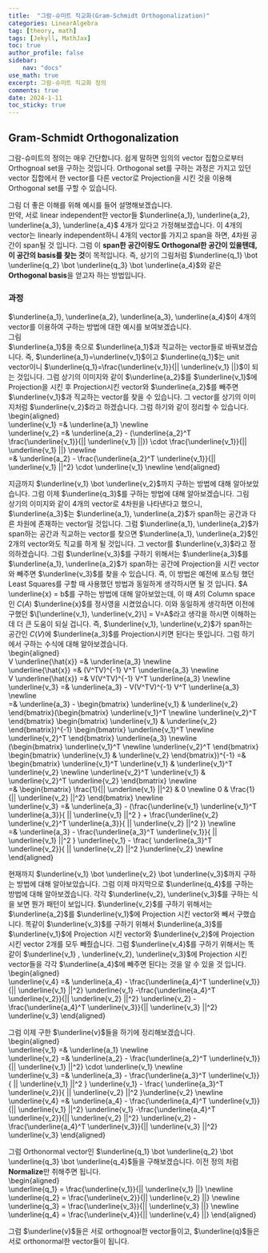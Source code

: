```yaml
---
title:  "그람-슈미트 직교화(Gram-Schmidt Orthogonalization)"
categories: LinearAlgebra
tag: [theory, math]
tags: [Jekyll, MathJax]
toc: true
author_profile: false
sidebar:
    nav: "docs"
use_math: true
excerpt: 그람-슈미트 직교화 정의
comments: true
date: 2024-1-11
toc_sticky: true
---
```


## Gram-Schmidt Orthogonalization
그람-슈미트의 정의는 매우 간단합니다. 쉽게 말하면 임의의 vector 집합으로부터 Orthognoal set을 구하는 것입니다. Orthogonal set를 구하는 과정은 가지고 있던 vector 집합에서 한 vector를 다른 vector로 Projection을 시킨 것을 이용해 Orthogonal set를 구할 수 있습니다.   

그림
더 좋은 이해를 위해 예시를 들어 설명해보겠습니다.   
만약, 서로 linear independent한 vector들 $\underline{a_1}, \underline{a_2}, \underline{a_3}, \underline{a_4}$ 4개가 있다고 가정해보겠습니다. 이 4개의 vector는 linearly independent하니 4개의 vector를 가지고 span을 하면, 4차원 공간이 span될 것 입니다. 그럼 이 **span한 공간이랑도 Orthogonal한 공간이 있을텐데, 이 공간의 basis를 찾는 것**이 목적입니다. 즉, 상기의 그림처럼 $\underline{q_1} \bot \underline{q_2} \bot \underline{q_3} \bot \underline{a_4}$와 같은 **Orthogonal basis**을 얻고자 하는 방법입니다.   

### 과정
$\underline{a_1}, \underline{a_2}, \underline{a_3}, \underline{a_4}$이 4개의 vector를 이용하여 구하는 방법에 대한 예시를 보여보겠습니다.   
그림   
$\underline{a_1}$을 축으로 $\underline{a_1}$과 직교하는 vector들로 바꿔보겠습니다. 즉, $\underline{a_1}=\underline{v_1}$이고 $\underline{q_1}$는 unit vector이니 $\underline{q_1}=\frac{\underline{v_1}}{|| \underline{v_1} ||}$이 되는 것입니다. 그럼 상기의 이미지와 같이 $\underline{a_2}$를 $\underline{v_1}$에 Projection을 시킨 후 Projection시킨 vector와 $\underline{a_2}$를 빼주면 $\underline{v_1}$과 직교하는 vector를 찾을 수 있습니다. 그 vector를 상기의 이미지처럼 $\underline{v_2}$라고 하겠습니다. 그럼 하기와 같이 정리할 수 있습니다.   
\begin{aligned}    
\underline{v_1} =& \underline{a_1} \newline    
\underline{v_2} =& \underline{a_2} - (\underline{a_2}^T \frac{\underline{v_1}}{|| \underline{v_1} ||}) \cdot \frac{\underline{v_1}}{|| \underline{v_1} ||} \newline   
=& \underline{a_2} - \frac{\underline{a_2}^T \underline{v_1}}{|| \underline{v_1} ||^2} \cdot \underline{v_1} \newline
\end{aligned}    

지금까지 $\underline{v_1} \bot \underline{v_2}$까지 구하는 방법에 대해 알아보았습니다. 그럼 이제 $\underline{q_3}$를 구하는 방법에 대해 알아보겠습니다.
그림   
상기의 이미지와 같이 4개의 vector로 4차원을 나타낸다고 했으니, $\underline{a_3}$는 $\underline{a_1}, \underline{a_2}$가 span하는 공간과 다른 차원에 존재하는 vector일 것입니다. 그럼 $\underline{a_1}, \underline{a_2}$가 span하는 공간과 직교하는 vector를 찾으면 $\underline{a_1}, \underline{a_2}$인 2개의 vector와도 직교를 하게 될 것입니다. 그 vector를 $\underline{v_3}$라고 정의하겠습니다. 그럼 $\underline{v_3}$를 구하기 위해서는 $\underline{a_3}$를 $\underline{a_1}, \underline{a_2}$가 span하는 공간에 Projection을 시킨 vector와 빼주면 $\underline{v_3}$를 찾을 수 있습니다. 즉, 이 방법은 예전에 포스팅 했던 Least Squares를 구할 때 사용했던 방법과 동일하게 생각하시면 될 것 입니다. $A \underline{x} = b$를 구하는 방법에 대해 알아보았는데, 이 때 $A$의 Column space인 $C(A)$ $\underline{x}$를 정사영을 시켰었습니다. 이와 동일하게 생각하면 이전에 구했던 $\[\underline{v_1}, \underline{v_2}\] = V=A$라고 생각을 하시면 이해하는데 더 큰 도움이 되실 겁니다. 즉, $\underline{v_1}, \underline{v_2}$가 span하는 공간인 $C(V)$에 $\underline{a_3}$를 Projection시키면 된다는 뜻입니다. 그럼 하기에서 구하는 수식에 대해 알아보겠습니다.   
\begin{aligned}    
V \underline{\hat{x}} =& \underline{a_3} \newline   
\underline{\hat{x}} =& (V^TV)^{-1} V^T \underline{a_3} \newline   
V \underline{\hat{x}} =& V(V^TV)^{-1} V^T \underline{a_3} \newline   
\underline{v_3} =& \underline{a_3} - V(V^TV)^{-1} V^T \underline{a_3} \newline   
=& \underline{a_3} - \begin{bmatrix} \underline{v_1} & \underline{v_2} \end{bmatrix}(\begin{bmatrix} \underline{v_1}^T \newline \underline{v_2}^T \end{bmatrix} \begin{bmatrix} \underline{v_1} & \underline{v_2} \end{bmatrix})^{-1} \begin{bmatrix} \underline{v_1}^T \newline \underline{v_2}^T \end{bmatrix} \underline{a_3} \newline   
(\begin{bmatrix} \underline{v_1}^T \newline \underline{v_2}^T \end{bmatrix} \begin{bmatrix} \underline{v_1} & \underline{v_2} \end{bmatrix})^{-1} =& \begin{bmatrix} \underline{v_1}^T \underline{v_1} & \underline{v_1}^T \underline{v_2} \newline \underline{v_2}^T \underline{v_1} & \underline{v_2}^T \underline{v_2} \end{bmatrix} \newline   
=& \begin{bmatrix} \frac{1}{|| \underline{v_1} ||^2} & 0 \newline 0 & \frac{1}{|| \underline{v_2} ||^2} \end{bmatrix} \newline   
\underline{v_3} =& \underline{a_3} - (\frac{\underline{v_1} \underline{v_1}^T \underline{a_3}}{ || \underline{v_1} ||^2 } + \frac{\underline{v_2} \underline{v_2}^T \underline{a_3}}{ || \underline{v_2} ||^2 }) \newline   
=& \underline{a_3} - \frac{\underline{a_3}^T \underline{v_1}}{ || \underline{v_1} ||^2 } \underline{v_1} - \frac{ \underline{a_3}^T \underline{v_2}}{ || \underline{v_2} ||^2 }\underline{v_2} \newline   
\end{aligned}    

현재까지 $\underline{v_1} \bot \underline{v_2} \bot \underline{v_3}$까지 구하는 방법에 대해 알아보았습니다. 그럼 이제 마지막으로 $\underline{q_4}$를 구하는 방법에 대해 알아보겠습니다. 각각 $\underline{v_2}, \underline{v_3}$를 구하는 식을 보면 뭔가 패턴이 보입니다. $\underline{v_2}$를 구하기 위해서는 $\underline{a_2}$를 $\underline{v_1}$에 Projection 시킨 vector와 빼서 구했습니다. 똑같이 $\underline{v_3}$를 구하기 위해서 $\underline{a_3}$를 $\underline{v_1}$에 Projection 시킨 vector와 $\underline{v_2}$에 Projection 시킨 vector 2개를 모두 빼줬습니다. 그럼 $\underline{v_4}$를 구하기 위해서는 똑같이 $\underline{v_1} , \underline{v_2}, \underline{v_3}$에 Projection 시킨 vector들을 각각 $\underline{a_4}$에 빼주면 된다는 것을 알 수 있을 것 입니다.   
\begin{aligned}    
\underline{v_4} =& \underline{a_4} - \frac{\underline{a_4}^T \underline{v_1}}{|| \underline{v_1} ||^2} \underline{v_1} -\frac{\underline{a_4}^T \underline{v_2}}{|| \underline{v_2} ||^2} \underline{v_2} -\frac{\underline{a_4}^T \underline{v_3}}{|| \underline{v_3} ||^2} \underline{v_3} 
\end{aligned}    

그럼 이제 구한 $\underline{v}$들을 하기에 정리해보겠습니다.   
\begin{aligned}    
\underline{v_1} =& \underline{a_1} \newline   
\underline{v_2} =& \underline{a_2} - \frac{\underline{a_2}^T \underline{v_1}}{|| \underline{v_1} ||^2} \cdot \underline{v_1} \newline   
\underline{v_3} =& \underline{a_3} - \frac{\underline{a_3}^T \underline{v_1}}{ || \underline{v_1} ||^2 } \underline{v_1} - \frac{ \underline{a_3}^T \underline{v_2}}{ || \underline{v_2} ||^2 }\underline{v_2} \newline   
\underline{v_4} =& \underline{a_4} - \frac{\underline{a_4}^T \underline{v_1}}{|| \underline{v_1} ||^2} \underline{v_1} -\frac{\underline{a_4}^T \underline{v_2}}{|| \underline{v_2} ||^2} \underline{v_2} -\frac{\underline{a_4}^T \underline{v_3}}{|| \underline{v_3} ||^2} \underline{v_3} 
\end{aligned}   

그럼 Orthonormal vector인 $\underline{q_1} \bot \underline{q_2} \bot \underline{q_3} \bot \underline{q_4}$들을 구해보겠습니다. 이전 정의 처럼 **Normalize**만 취해주면 됩니다.   
\begin{aligned}    
\underline{q_1} = \frac{\underline{v_1}}{|| \underline{v_1} ||} \newline   
\underline{q_2} = \frac{\underline{v_2}}{|| \underline{v_2} ||} \newline   
\underline{q_3} = \frac{\underline{v_3}}{|| \underline{v_3} ||} \newline   
\underline{q_4} = \frac{\underline{v_4}}{|| \underline{v_4} ||}
\end{aligned}   

그럼 $\underline{v}$들은 서로 orthognoal한 vector들이고, $\underline{q}$들은 서로 orthonormal한 vector들이 됩니다. 